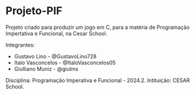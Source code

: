 # Projeto-PIF
Projeto criado para produzir um jogo em C, para a matéria de Programação Impertativa e Funcional, na Cesar School.

Integrantes:
- Gustavo Lino - @GustavoLino728
- Italo Vasconcelos - @ItaloVasconcelos05
- Giulliano Muniz - @giulms

Disciplina: Programação Imperativa e Funcional - 2024.2.
Intituição: CESAR School.
